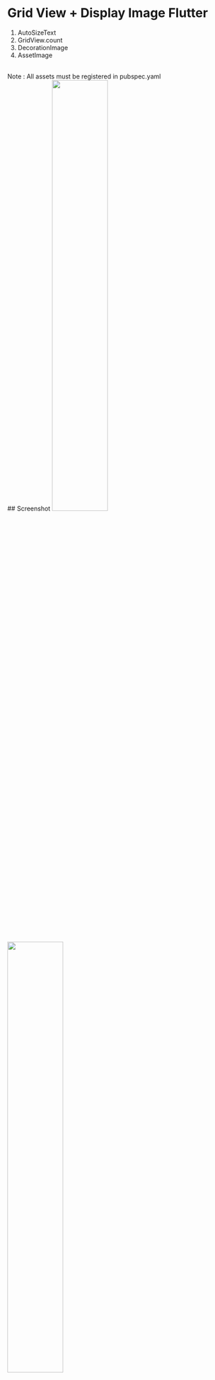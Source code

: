 # Grid View + Display Image Flutter
1. AutoSizeText
2. GridView.count
3. DecorationImage
4. AssetImage
<br>
Note : All assets must be registered in pubspec.yaml
<br>
## Screenshot
<img src="https://user-images.githubusercontent.com/48744669/61769358-35ff1800-ae14-11e9-9c00-e614213612d6.png" width=50%/>
<img src="https://user-images.githubusercontent.com/48744669/61769359-3697ae80-ae14-11e9-9a2a-ff2d5fcd04a9.png" width=50%/>
